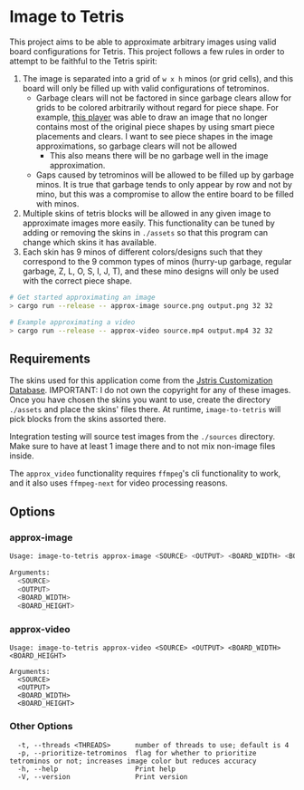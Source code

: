 # Image to Tetris

This project aims to be able to approximate arbitrary images using valid board configurations for Tetris. This project follows 
a few rules in order to attempt to be faithful to the Tetris spirit:

1. The image is separated into a grid of `w x h` minos (or grid cells), and this board will only be filled up with valid configurations of tetrominos.
    * Garbage clears will not be factored in since garbage clears allow for grids to be colored arbitrarily without regard for piece shape. For example, [this player](https://www.youtube.com/watch?v=sSZA_W1hj08) was able to draw an image that no longer contains most of the original piece shapes by using smart piece placements and clears. I want to see piece shapes in the image approximations, so garbage clears will not be allowed
        * This also means there will be no garbage well in the image approximation.
    * Gaps caused by tetrominos will be allowed to be filled up by garbage minos. It is true that garbage tends to only appear by row and not by mino, but this was a compromise to allow the entire board to be filled with minos.
2. Multiple skins of tetris blocks will be allowed in any given image to approximate images more easily. This functionality can be tuned 
by adding or removing the skins in `./assets` so that this program can change which skins it has available.
3. Each skin has 9 minos of different colors/designs such that they correspond to the 9 common types of minos (hurry-up garbage, regular garbage, Z, L, O, S, I, J, T), and these mino designs will only be used with the correct piece shape.

```sh
# Get started approximating an image
> cargo run --release -- approx-image source.png output.png 32 32

# Example approximating a video
> cargo run --release -- approx-video source.mp4 output.mp4 32 32

```

## Requirements

The skins used for this application come from the [Jstris Customization Database](https://docs.google.com/spreadsheets/d/1xO8DTORacMmSJAQicpJscob7WUkOVuaNH0wzkR_X194/htmlview). IMPORTANT: I do not own the copyright for any of these images. Once you have chosen the skins you want to use, create the directory `./assets` and place the skins' files there. At runtime, `image-to-tetris` will pick blocks from the skins assorted there.

Integration testing will source test images from the `./sources` directory. Make sure to have at least 1 image there and to not mix non-image files inside.

The `approx_video` functionality requires `ffmpeg`'s cli functionality to work, and it also uses `ffmpeg-next` for video processing 
reasons.

## Options

### approx-image
```sh
Usage: image-to-tetris approx-image <SOURCE> <OUTPUT> <BOARD_WIDTH> <BOARD_HEIGHT>

Arguments:
  <SOURCE>
  <OUTPUT>
  <BOARD_WIDTH>
  <BOARD_HEIGHT>
```

### approx-video
```
Usage: image-to-tetris approx-video <SOURCE> <OUTPUT> <BOARD_WIDTH> <BOARD_HEIGHT>

Arguments:
  <SOURCE>
  <OUTPUT>
  <BOARD_WIDTH>
  <BOARD_HEIGHT>
```

### Other Options
```
  -t, --threads <THREADS>      number of threads to use; default is 4
  -p, --prioritize-tetrominos  flag for whether to prioritize tetrominos or not; increases image color but reduces accuracy
  -h, --help                   Print help
  -V, --version                Print version
```

